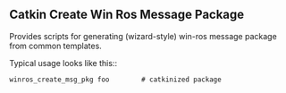 ## Catkin Create Win Ros Message Package

Provides scripts for generating (wizard-style) win-ros message package
from common templates.

Typical usage looks like this::

    winros_create_msg_pkg foo        # catkinized package
